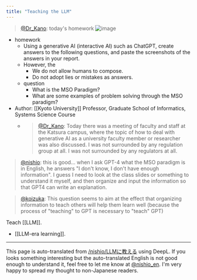 ```yaml
---
title: "Teaching the LLM"
---
```


> [@Dr_Kano](https://twitter.com/Dr_Kano/status/1648522827367325696?s=20): today's homework
> ![image](https://gyazo.com/6b0b8b1784935a0981ea9776c81e7256/thumb/1000)
- homework
    - Using a generative AI (interactive AI) such as ChatGPT, create answers to the following questions, and paste the screenshots of the answers in your report.
    - However, the
        - We do not allow humans to compose.
        - Do not adopt lies or mistakes as answers.
    - question
        - What is the MSO Paradigm?
        - What are some examples of problem solving through the MSO paradigm?
- Author: [[Kyoto University]] Professor, Graduate School of Informatics, Systems Science Course
    - > [@Dr_Kano](https://twitter.com/Dr_Kano/status/1651564643150864384?s=20): Today there was a meeting of faculty and staff at the Katsura campus, where the topic of how to deal with generative AI as a university faculty member or researcher was also discussed. I was not surrounded by any regulation group at all. I was not surrounded by any regulators at all.

> [@nishio](https://twitter.com/nishio/status/1651755429914099712?s=20): this is good... when I ask GPT-4 what the MSO paradigm is in English, he answers "I don't know, I don't have enough information". I guess I need to look at the class slides or something to understand it myself, and then organize and input the information so that GPT4 can write an explanation.

> [@koizuka](https://twitter.com/koizuka/status/1651789563290091520?s=20): This question seems to aim at the effect that organizing information to teach others will help them learn well (because the process of "teaching" to GPT is necessary to "teach" GPT)

Teach [[LLM]].
- [[LLM-era learning]].

---
This page is auto-translated from [/nishio/LLMに教える](https://scrapbox.io/nishio/LLMに教える) using DeepL. If you looks something interesting but the auto-translated English is not good enough to understand it, feel free to let me know at [@nishio_en](https://twitter.com/nishio_en). I'm very happy to spread my thought to non-Japanese readers.